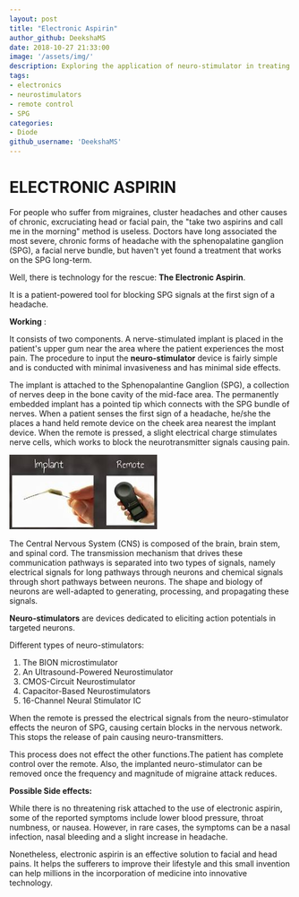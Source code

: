 ```yaml
---
layout: post
title: "Electronic Aspirin"
author_github: DeekshaMS
date: 2018-10-27 21:33:00
image: '/assets/img/'
description: Exploring the application of neuro-stimulator in treating chronic headaches'
tags:
- electronics
- neurostimulators
- remote control
- SPG
categories:
- Diode
github_username: 'DeekshaMS'
---
```

# ELECTRONIC ASPIRIN

For people who suffer from migraines, cluster headaches and other causes of chronic, excruciating head or facial pain, the &quot;take two aspirins and call me in the morning&quot; method is useless. Doctors have long associated the most severe, chronic forms of headache with the sphenopalatine ganglion (SPG), a facial nerve bundle, but haven&#39;t yet found a treatment that works on the SPG long-term.

Well, there is technology for the rescue: **The Electronic Aspirin**.

It is a patient-powered tool for blocking SPG signals at the first sign of a headache.

**Working** :

It consists of two components. A nerve-stimulated implant is placed in the patient's upper gum near the area where the patient experiences the most pain. The procedure to input the **neuro-stimulator** device is fairly simple and is conducted with minimal invasiveness and has minimal side effects.

The implant is attached to the Sphenopalantine Ganglion (SPG), a collection of nerves deep in the bone cavity of the mid-face area. The permanently embedded implant has a pointed tip which connects with the SPG bundle of nerves. When a patient senses the first sign of a headache, he/she the places a hand held remote device on the cheek area nearest the implant device. When the remote is pressed, a slight electrical charge stimulates nerve cells, which works to block the neurotransmitter signals causing pain.

![image](/blog/assets/img/electronic-aspirin/image.jpg "neuro-stimulator")

The Central Nervous System (CNS) is composed of the brain, brain stem, and spinal cord. The transmission mechanism that drives these communication pathways is separated into two types of signals, namely electrical signals for long pathways through neurons and chemical signals through short pathways between neurons. The shape and biology of neurons are well-adapted to generating, processing, and propagating these signals.

**Neuro-stimulators** are devices dedicated to eliciting action potentials in targeted neurons.

Different types of neuro-stimulators:

1. The BION microstimulator
2. An Ultrasound-Powered Neurostimulator
3. CMOS-Circuit Neurostimulator
4. Capacitor-Based Neurostimulators
5. 16-Channel Neural Stimulator IC

When the remote is pressed the electrical signals from the neuro-stimulator effects the neuron of SPG, causing certain blocks in the nervous network. This stops the release of pain causing neuro-transmitters.

This process does not effect the other functions.The patient has complete control over the remote. Also, the implanted neuro-stimulator can be removed once the frequency and magnitude of migraine attack reduces.

**Possible Side effects:**

While there is no threatening risk attached to the use of electronic aspirin, some of the reported symptoms include lower blood pressure, throat numbness, or nausea. However, in rare cases, the symptoms can be a nasal infection, nasal bleeding and a slight increase in headache.

Nonetheless, electronic aspirin is an effective solution to facial and head pains. It helps the sufferers to improve their lifestyle and this small invention can help millions in the incorporation of medicine into innovative technology.